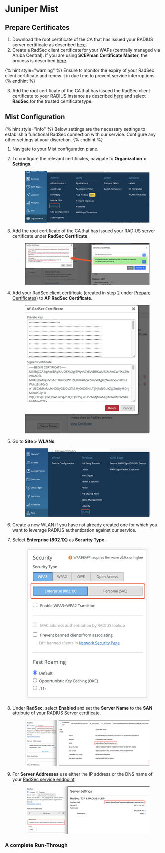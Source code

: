 # Juniper Mist

## Prepare Certificates

1. Download the root certificate of the CA that has issued your RADIUS server certificate as described [here](../../../admin-portal/settings/settings-server.md#download).
2. Create a RadSec client certificate for your WAPs (centrally managed via Aruba Central). If you are using **SCEPman Certificate Master**, the process is described [here](https://docs.scepman.com/certificate-deployment/certificate-master/client-certificate-pkcs-12).&#x20;

{% hint style="warning" %}
Ensure to monitor the expiry of your RadSec client certificate and renew it in due time to prevent service interruptions.
{% endhint %}

3. Add the root certificate of the CA that has issued the RadSec client certificate to your RADIUS instance as described [here](../../../admin-portal/settings/trusted-roots.md#add) and select **RadSec** for the trusted certificate type.

## Mist Configuration

{% hint style="info" %}
Below settings are the necessary settings to establish a functional RadSec connection with our service. Configure any other settings at your discretion.
{% endhint %}

1. Navigate to your Mist configuration plane.
2.  To configure the relevant certificates, navigate to **Organization** **>** **Settings**.

    <figure><img src="../../../../.gitbook/assets/image (126).png" alt=""><figcaption></figcaption></figure>
3.  Add the root certificate of the CA that has issued your RADIUS server certificate under **RadSec Certificate**.

    <figure><img src="../../../../.gitbook/assets/image (117).png" alt=""><figcaption></figcaption></figure>


4.  Add your RadSec client certificate (created in step 2 under [Prepare Certificates](juniper-mist.md#prepare-certificates)) to **AP RadSec Certificate**.

    <figure><img src="../../../../.gitbook/assets/image (137).png" alt=""><figcaption></figcaption></figure>
5.  Go to **Site >** **WLANs**.

    <figure><img src="../../../../.gitbook/assets/image (109).png" alt=""><figcaption></figcaption></figure>
6. Create a new WLAN if you have not already created one for which you want to leverage RADIUS authentication against our service.
7.  Select **Enterprise (802.1X)** as **Security Type**.

    <figure><img src="../../../../.gitbook/assets/image (112).png" alt=""><figcaption></figcaption></figure>
8.  Under **RadSec**, select **Enabled** and set the **Server Name** to the **SAN** attribute of your RADIUS Server certificate.

    <figure><img src="../../../../.gitbook/assets/image (106).png" alt=""><figcaption></figcaption></figure>
9.  For **Server Addresses** use either the IP address or the DNS name of your [RadSec service endpoint](../../../admin-portal/settings/settings-server.md#properties).



    <figure><img src="../../../../.gitbook/assets/image (316).png" alt=""><figcaption></figcaption></figure>

### A complete Run-Through

<figure><img src="../../../../.gitbook/assets/Kapture 2023-02-23 at 16.01.24.gif" alt=""><figcaption></figcaption></figure>
